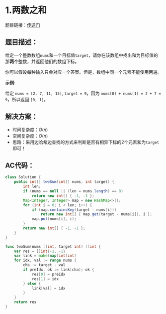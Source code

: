 # 1.两数之和
题目链接：[传送门](https://leetcode-cn.com/problems/two-sum/)

## 题目描述：
给定一个整数数组`nums`和一个目标值`target`，请你在该数组中找出和为目标值的那**两个**整数，并返回他们的数组下标。

你可以假设每种输入只会对应一个答案。但是，数组中同一个元素不能使用两遍。

**示例**:

给定 `nums = [2, 7, 11, 15]`, `target = 9`，因为 `nums[0] + nums[1] = 2 + 7 = 9`，所以返回 `[0, 1]`。

## 解决方案：
- 时间复杂度：$O(n)$
- 空间复杂度：$O(n)$
- 思路：采用边哈希边查找的方式来判断是否有相异下标的2个元素和为`target`即可！

## AC代码：
```java
class Solution {
	public int[] twoSum(int[] nums, int target) {
		int len;
		if (nums == null || (len = nums.length) == 0)
			return new int[] { -1, -1 };
		Map<Integer, Integer> map = new HashMap<>();
		for (int i = 0; i < len; i++) {
			if (map.containsKey(target - nums[i]))
				return new int[] { map.get(target - nums[i]), i };
			map.put(nums[i], i);
		}
		return new int[] { -1, -1 };
	}
}
```

```go
func twoSum(nums []int, target int) []int {
	var res = []int{-1, -1}
	var link = make(map[int]int)
	for idx, val := range nums {
		cha := target - val
		if preIdx, ok := link[cha]; ok {
			res[0] = preIdx
			res[1] = idx
		} else {
			link[val] = idx
		}
	}
	return res
}
```